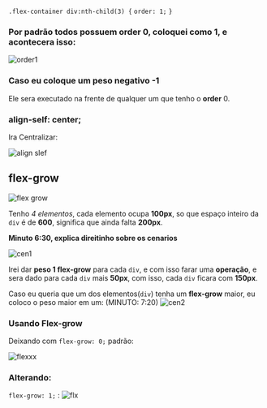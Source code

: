 `.flex-container div:nth-child(3) {`
    `order: 1;`
`}`

### Por padrão todos possuem order 0, coloquei como 1, e acontecera isso:
![order1](https://user-images.githubusercontent.com/62820033/91215633-28892100-e6eb-11ea-9cf4-0752c8ff9f7c.png)


### Caso eu coloque um peso negativo -1
Ele sera executado na frente de qualquer um que tenho o **order** 0.

### align-self: center;
Ira Centralizar:

![align slef](https://user-images.githubusercontent.com/62820033/91216063-bc5aed00-e6eb-11ea-815b-c3fadecd760d.png)


## flex-grow
![flex grow](https://user-images.githubusercontent.com/62820033/91216539-879b6580-e6ec-11ea-9dc6-fc43751a3cf2.png)


Tenho *4 elementos*, cada elemento ocupa **100px**, so que espaço inteiro da `div` é de **600**, significa que ainda falta **200px**.

**Minuto 6:30, explica direitinho sobre os cenarios**

![cen1](https://user-images.githubusercontent.com/62820033/91216963-26c05d00-e6ed-11ea-8b5a-b413fe2bb281.png)

Irei dar **peso 1 flex-grow** para cada `div`, e com isso farar uma **operação**, e sera dado para cada `div` mais **50px**, com isso, cada `div` ficara com **150px**.


Caso eu queria que um dos elementos(`div`) tenha um **flex-grow** maior, eu coloco o peso maior em um: (MINUTO: 7:20)
![cen2](https://user-images.githubusercontent.com/62820033/91217238-8e76a800-e6ed-11ea-944d-631d3952c02e.png)


### Usando Flex-grow
Deixando com `flex-grow: 0;` padrão:

![flexxx](https://user-images.githubusercontent.com/62820033/91217574-1a88cf80-e6ee-11ea-82e5-cd4094fb3417.png)


### Alterando:
`flex-grow: 1;` :
![flx](https://user-images.githubusercontent.com/62820033/91217729-5a4fb700-e6ee-11ea-9768-773fe2e842be.png)


